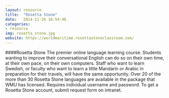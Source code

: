 ```yaml
---
layout: resource 
title:  "Rosetta Stone"
date:   2014-11-26 16:54:46
categories:
- resource 
img: rosetta_stone.jpg
website: https://worldmaritime.rosettastoneclassroom.com/ 
---
```

####Rosetta Stone
The premier online language learning course. Students wanting to improve their conversational English can do so on their own time, at their own pace, on their own computers. Staff who want to learn Swedish, or faculty who want to learn a little Mandarin or Arabic in preparation for their travels, will have the same opportunity. Over 20 of the more than 30 Rosetta Stone languages are available in the package that WMU has licensed. Requires individual username and password. To get a Rosetta Stone account, submit request form on intranet.

